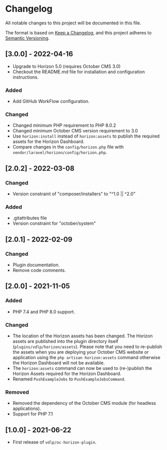 # Changelog
All notable changes to this project will be documented in this file.

The format is based on [Keep a Changelog](https://keepachangelog.com/en/1.0.0/),
and this project adheres to [Semantic Versioning](https://semver.org/spec/v2.0.0.html).

## [3.0.0] - 2022-04-16

- Upgrade to Horizon 5.0 (requires October CMS 3.0)
- Checkout the README.md file for installation and configuration instructions.

### Added
- Add GitHub WorkFlow configuration.

### Changed
- Changed minimum PHP requirement to PHP 8.0.2
- Changed minimum October CMS version requirement to 3.0
- Use `horizon:install` instead of `horizon:assets` to publish the required assets for the Horizon Dashboard.
- Compare changes in the `config/horizon.php` file with `vendor/laravel/horizon/config/horizon.php`.

## [2.0.2] - 2022-03-08

### Changed
- Version constraint of "composer/installers" to "^1.0 || ^2.0"

### Added
- .gitattributes file
- Version constraint for "october/system"

## [2.0.1] - 2022-02-09

### Changed
- Plugin documentation.
- Remove code comments.

## [2.0.0] - 2021-11-05

### Added
- PHP 7.4 and PHP 8.0 support.

### Changed
- The location of the Horizon assets has been changed. The Horizon assets are published into the plugin directory itself (`plugins/vdlp/horizon/assets`). Please note that you need to re-publish the assets when you are deploying your October CMS website or application using the `php artisan horizon:assets` command otherwise the Horizon Dashboard will not be available.
- The `horizon:assets` command can now be used to (re-)publish the Horizon Assets required for the Horizon Dashboard. 
- Renamed `PushExampleJobs` to `PushExampleJobsCommand`.

### Removed
- Removed the dependency of the October CMS module (for headless applications).
- Support for PHP 7.1

## [1.0.0] - 2021-06-22

- First release of `vdlp/oc-horizon-plugin`.
